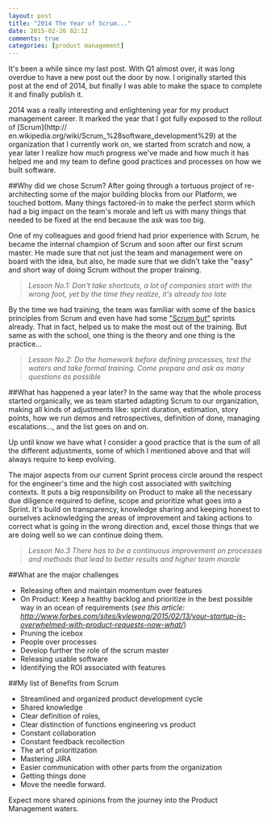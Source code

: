 ```yaml
---
layout: post
title: "2014 The Year of Scrum..."
date: 2015-02-26 02:12
comments: true
categories: [product management]
---
```


It's been a while since my last post. With Q1 almost over, it was long overdue to have a new post out the door by now. I originally started this post at the end of 2014, but finally I was able to make the space to complete it and finally publish it.

2014 was a really interesting and enlightening year for my product management career.  It marked the year that I got fully exposed to the rollout of [Scrum](http:// en.wikipedia.org/wiki/Scrum_%28software_development%29) at the organization that I currently work on, we started from scratch and now, a year later I realize how much progress we've made and how much it has helped me and my team to define good practices and processes on how we built software.
<!--more-->

##Why did we chose Scrum?
After going through a tortuous project of re-architecting some of the major building blocks from our Platform, we touched bottom. Many things factored-in to make the perfect storm which had a big impact on the team's morale and left us with many things that needed to be fixed at the end because the ask was too big.

One of my colleagues and good friend had prior experience with Scrum, he became the internal champion of Scrum and soon after our first scrum master. He made sure that not just the team and management were on board with the idea, but also, he made sure that we didn't take the "easy" and short way of doing Scrum without the proper training.

>*Lesson No.1: Don't take shortcuts, a lot of companies start with the wrong foot, yet by the time they realize, it's already too late*

By the time we had training, the team was familiar with some of the basics principles from Scrum and even have had some ["Scrum but"](https://www.scrum.org/scrumbut) sprints already. That in fact, helped us to make the most out of the training. But same as with the school, one thing is the theory and one thing is the practice...

> *Lesson No.2: Do the homework before defining processes, test the waters and take formal training. Come prepare and ask as many questions as possible*

##What has happened a year later?
In the same way that the whole process started organically, we as team started adapting Scrum to our organization, making all kinds of adjustments like: sprint duration, estimation, story points, how we run demos and retrospectives, definition of done, managing escalations..., and the list goes on and on.

Up until know we have what I consider a good practice that is the sum of all the different adjustments, some of which I mentioned above and that will always require to keep evolving.

The major aspects from our current Sprint process circle around the respect for the engineer's time and the high cost associated with switching contexts. It puts a big responsibility on Product to make all the necessary due diligence required to define, scope and prioritize what goes into a Sprint. It's build on transparency, knowledge sharing and keeping honest to ourselves acknowledging the areas of improvement and taking actions to correct what is going in the wrong direction and, excel those things that we are doing well so we can continue doing them.

>*Lesson No.3 There has to be a continuous improvement on processes and methods that lead to better results and higher team morale*

##What are the major challenges
- Releasing often and maintain momentum over features
- On Product: Keep a healthy backlog and prioritize in the best possible way in an ocean of requirements (*see this article: http://www.forbes.com/sites/kylewong/2015/02/13/your-startup-is-overwhelmed-with-product-requests-now-what/*)
- Pruning the icebox
- People over processes
- Develop further the role of the scrum master
- Releasing usable software
- Identifying the ROI associated with features

##My list of Benefits from Scrum
- Streamlined and organized product development cycle
- Shared knowledge
- Clear definition of roles,
- Clear distinction of functions engineering vs product
- Constant collaboration
- Constant feedback recollection
- The art of prioritization
- Mastering JIRA
- Easier communication with other parts from the organization
- Getting things done
- Move the needle forward.

Expect more shared opinions from the journey into the Product Management waters.
